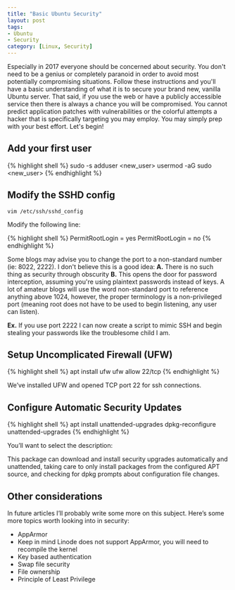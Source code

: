 ```yaml
---
title: "Basic Ubuntu Security"
layout: post
tags:
- Ubuntu
- Security
category: [Linux, Security]
---
```


Especially in 2017 everyone should be concerned about security. You don't need to be a genius or completely paranoid in order to avoid most potentially compromising situations. Follow these instructions and you'll have a basic understanding of what it is to secure your brand new, vanilla Ubuntu server. That said, if you use the web or have a publicly accessible service then there is always a chance you will be compromised. You cannot predict application patches with vulnerabilities or the colorful attempts a hacker that is specifically targeting you may employ. You may simply prep with your best effort. <!--more-->Let's begin!

<!--more-->

## Add your first user

{% highlight shell %}
sudo -s
adduser <new_user>
usermod -aG sudo <new_user>
{% endhighlight %}

## Modify the SSHD config

`vim /etc/ssh/sshd_config`

Modify the following line:

{% highlight shell %}
PermitRootLogin = yes
PermitRootLogin = no
{% endhighlight %}

Some blogs may advise you to change the port to a non-standard number (ie: 8022, 2222). I don't believe this is a good idea:
**A.** There is no such thing as security through obscurity
**B.** This opens the door for password interception, assuming you're using plaintext passwords instead of keys. A lot of amateur blogs will use the word non-standard port to reference anything above 1024, however, the proper terminology is a non-privileged port (meaning root does not have to be used to begin listening, any user can listen).

**Ex.** If you use port 2222 I can now create a script to mimic SSH and begin stealing your passwords like the troublesome child I am.

## Setup Uncomplicated Firewall (UFW)
{% highlight shell %}
apt install ufw
ufw allow 22/tcp
{% endhighlight %}

We’ve installed UFW and opened TCP port 22 for ssh connections.

## Configure Automatic Security Updates
{% highlight shell %}
apt install unattended-upgrades
dpkg-reconfigure unattended-upgrades
{% endhighlight %}

You’ll want to select the description:

This package can download and install security upgrades automatically and unattended, taking care to only install packages from the configured APT source, and checking for dpkg prompts about configuration file changes.

## Other considerations

In future articles I’ll probably write some more on this subject. Here’s some more topics worth looking into in security:</h2>

* AppArmor
* Keep in mind Linode does not support AppArmor, you will need to recompile the kernel
* Key based authentication
* Swap file security
* File ownership
* Principle of Least Privilege
